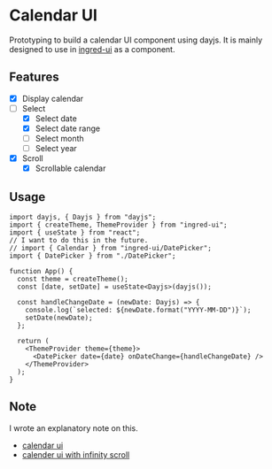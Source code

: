# Calendar UI

Prototyping to build a calendar UI component using dayjs.
It is mainly designed to use in [ingred-ui](https://github.com/voyagegroup/ingred-ui) as a component.

## Features

- [x] Display calendar
- [ ] Select
  - [x] Select date
  - [x] Select date range
  - [ ] Select month
  - [ ] Select year
- [x] Scroll
  - [x] Scrollable calendar

## Usage

```tsx
import dayjs, { Dayjs } from "dayjs";
import { createTheme, ThemeProvider } from "ingred-ui";
import { useState } from "react";
// I want to do this in the future.
// import { Calendar } from "ingred-ui/DatePicker";
import { DatePicker } from "./DatePicker";

function App() {
  const theme = createTheme();
  const [date, setDate] = useState<Dayjs>(dayjs());

  const handleChangeDate = (newDate: Dayjs) => {
    console.log(`selected: ${newDate.format("YYYY-MM-DD")}`);
    setDate(newDate);
  };

  return (
    <ThemeProvider theme={theme}>
      <DatePicker date={date} onDateChange={handleChangeDate} />
    </ThemeProvider>
  );
}
```

## Note

I wrote an explanatory note on this.

- [calendar ui](https://dev.takurinton.com/tech/frontend/calender-ui-prototype.html)
- [calender ui with infinity scroll](https://dev.takurinton.com/tech/frontend/calender-ui-prototype-with-scroll.html)
